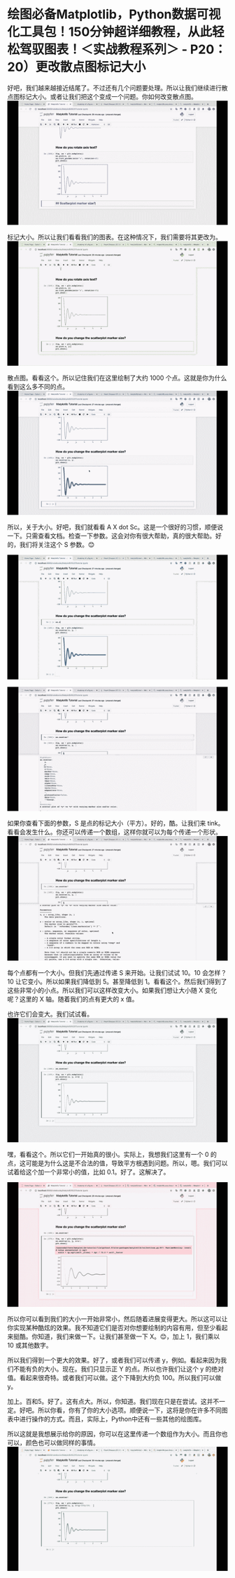# 绘图必备Matplotlib，Python数据可视化工具包！150分钟超详细教程，从此轻松驾驭图表！＜实战教程系列＞ - P20：20）更改散点图标记大小 

好吧，我们越来越接近结尾了。不过还有几个问题要处理。所以让我们继续进行散点图标记大小。或者让我们把这个变成一个问题。你如何改变散点图。![](img/c145b6b0fe7ae6747470f17786d9ae72_1.png)

标记大小。所以让我们看看我们的图表。在这种情况下，我们需要将其更改为。![](img/c145b6b0fe7ae6747470f17786d9ae72_3.png)

散点图。看看这个。所以记住我们在这里绘制了大约 1000 个点。这就是你为什么看到这么多不同的点。![](img/c145b6b0fe7ae6747470f17786d9ae72_5.png)

所以，关于大小。好吧，我们就看看 A X dot Sc。这是一个很好的习惯，顺便说一下。只需查看文档。检查一下参数。这会对你有很大帮助，真的很大帮助。好的，我们将关注这个 S 参数。😊

![](img/c145b6b0fe7ae6747470f17786d9ae72_7.png)

![](img/c145b6b0fe7ae6747470f17786d9ae72_8.png)

如果你查看下面的参数，S 是点的标记大小（平方）。好的，酷。让我们来 tink。看看会发生什么。你还可以传递一个数组，这样你就可以为每个传递一个形状。![](img/c145b6b0fe7ae6747470f17786d9ae72_10.png)

每个点都有一个大小。但我们先通过传递 S 来开始。让我们试试 10。10 会怎样？10 让它变小。所以如果我们降低到 5。甚至降低到 1。看看这个。然后我们得到了这些非常小的小点。所以我们可以这样改变大小。如果我们想让大小随 X 变化呢？这里的 X 轴。随着我们的点有更大的 x 值。

也许它们会变大。我们试试看。![](img/c145b6b0fe7ae6747470f17786d9ae72_12.png)

嘿，看看这个。所以它们一开始真的很小。实际上，我想我们这里有一个 0 的点，这可能是为什么这是不合法的值，导致平方根遇到问题。所以，嗯。我们可以试着给这个加一个非常小的值，比如 0.1。好了。这解决了。

![](img/c145b6b0fe7ae6747470f17786d9ae72_14.png)

所以你可以看到我们的大小一开始非常小，然后随着进展变得更大。所以这可以让你实现某种酷炫的效果。我不知道它们是否对你想要绘制的内容有用，但至少看起来挺酷。你知道，我们来做一下。让我们甚至做一下 X。😊，加上 1，我们乘以 10 或其他数字。

所以我们得到一个更大的效果。好了，或者我们可以传递 y，例如。看起来因为我们不能有负的大小。现在。我们只显示正 Y 的点。所以也许我们让这个 y 的绝对值。看起来很奇特。或者我们可以做。这个下降到大约负 100。所以我们可以做 y。

加上。百和5。好了。这有点大。所以，你知道。我们现在只是在尝试。这并不一定。好吧。所以你看，你有了你的大小选项。顺便说一下，这将是你在许多不同图表中进行操作的方式。而且，实际上，Python中还有一些其他的绘图库。

所以这就是我想展示给你的原因，你可以在这里传递一个数组作为大小。而且你也可以，颜色也可以做同样的事情。![](img/c145b6b0fe7ae6747470f17786d9ae72_16.png)
